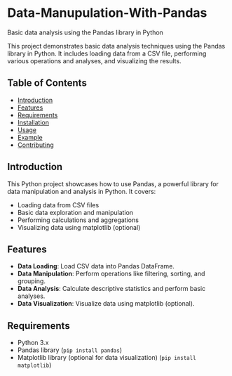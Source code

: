 # Data-Manupulation-With-Pandas
Basic data analysis using the Pandas library in Python

This project demonstrates basic data analysis techniques using the Pandas library in Python. It includes loading data from a CSV file, performing various operations and analyses, and visualizing the results.

## Table of Contents

- [Introduction](#introduction)
- [Features](#features)
- [Requirements](#requirements)
- [Installation](#installation)
- [Usage](#usage)
- [Example](#example)
- [Contributing](#contributing)


## Introduction

This Python project showcases how to use Pandas, a powerful library for data manipulation and analysis in Python. It covers:
- Loading data from CSV files
- Basic data exploration and manipulation
- Performing calculations and aggregations
- Visualizing data using matplotlib (optional)

## Features

- **Data Loading**: Load CSV data into Pandas DataFrame.
- **Data Manipulation**: Perform operations like filtering, sorting, and grouping.
- **Data Analysis**: Calculate descriptive statistics and perform basic analyses.
- **Data Visualization**: Visualize data using matplotlib (optional).

## Requirements

- Python 3.x
- Pandas library (`pip install pandas`)
- Matplotlib library (optional for data visualization) (`pip install matplotlib`)
